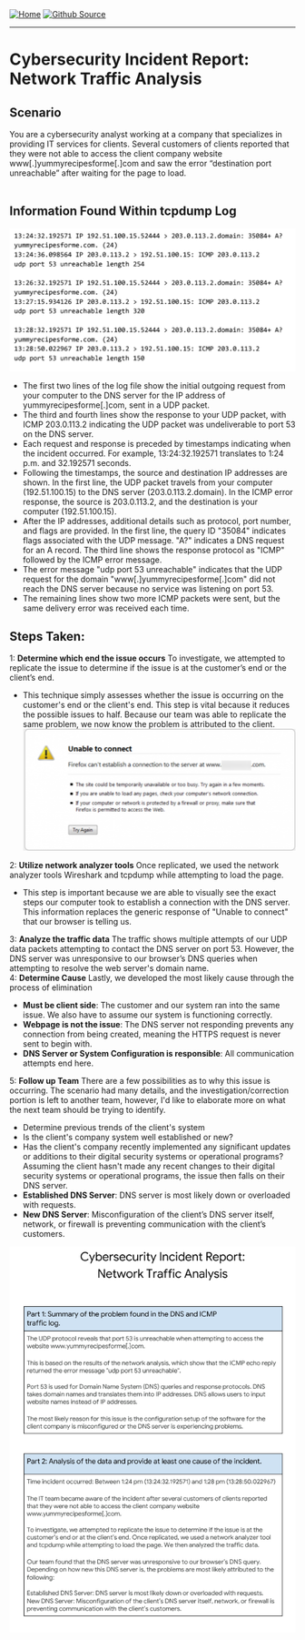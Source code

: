 <div style="display: inline-block;">
  <a href="https://breachopen.github.io/Chas-Riley/">
    <img src="https://img.shields.io/badge/Home-3ba0e6" alt="Home">
  </a>
</div>

<div style="display: inline-block;">
  <a href="https://github.com/BreachOpen/Chas-Riley/" target="_blank">
    <img src="https://img.shields.io/badge/Github_Source-3ba0e6" alt="Github Source">
  </a>
</div>

---

# Cybersecurity Incident Report: Network Traffic Analysis

## Scenario
You are a cybersecurity analyst working at a company that specializes in providing IT services for clients. Several customers of clients reported that they were not able to access the client company website www[.]yummyrecipesforme[.]com and saw the error “destination port unreachable” after waiting for the page to load.<br /><br />

## Information Found Within tcpdump Log <br />
![Data Traffic](../../assets/img/cir/1.png) <br />
- The first two lines of the log file show the initial outgoing request from your computer to the DNS server for the IP address of yummyrecipesforme[.]com, sent in a UDP packet.
- The third and fourth lines show the response to your UDP packet, with ICMP 203.0.113.2 indicating the UDP packet was undeliverable to port 53 on the DNS server.
- Each request and response is preceded by timestamps indicating when the incident occurred. For example, 13:24:32.192571 translates to 1:24 p.m. and 32.192571 seconds.
- Following the timestamps, the source and destination IP addresses are shown. In the first line, the UDP packet travels from your computer (192.51.100.15) to the DNS server (203.0.113.2.domain). In the ICMP error response, the source is 203.0.113.2, and the destination is your computer (192.51.100.15).
- After the IP addresses, additional details such as protocol, port number, and flags are provided. In the first line, the query ID "35084" indicates flags associated with the UDP message. "A?" indicates a DNS request for an A record. The third line shows the response protocol as "ICMP" followed by the ICMP error message.
- The error message "udp port 53 unreachable" indicates that the UDP request for the domain "www[.]yummyrecipesforme[.]com" did not reach the DNS server because no service was listening on port 53.
- The remaining lines show two more ICMP packets were sent, but the same delivery error was received each time.

## Steps Taken:
1: **Determine which end the issue occurs** 
To investigate, we attempted to replicate the issue to determine if the issue is at the customer’s end or the client’s end.
- This technique simply assesses whether the issue is occurring on the customer's end or the client's end. This step is vital because it reduces the possible issues to half. Because our team was able to replicate the same problem, we now know the problem is attributed to the client.
![Browser Error Message](../../assets/img/cir/2.png)

2: **Utilize network analyzer tools**
Once replicated, we used the network analyzer tools Wireshark and tcpdump while attempting to load the page.
- This step is important because we are able to visually see the exact steps our computer took to establish a connection with the DNS server. This information replaces the generic response of "Unable to connect" that our browser is telling us.<br />

3: **Analyze the traffic data**
The traffic shows multiple attempts of our UDP data packets attempting to contact the DNS server on port 53. However, the DNS server was unresponsive to our browser’s DNS queries when attempting to resolve the web server's domain name.
<br />
4: **Determine Cause**
Lastly, we developed the most likely cause through the process of elimination
- **Must be client side**: The customer and our system ran into the same issue. We also have to assume our system is functioning correctly. 
- **Webpage is not the issue**: The DNS server not responding prevents any connection from being created, meaning the HTTPS request is never sent to begin with. 
- **DNS Server or System Configuration is responsible**: All communication attempts end here.

5: **Follow up Team**
There are a few possibilities as to why this issue is occurring. The scenario had many details, and the investigation/correction portion is left to another team, however, I'd like to elaborate more on what the next team should be trying to identify.
- Determine previous trends of the client's system
- Is the client's company system well established or new?
- Has the client's company recently implemented any significant updates or additions to their digital security systems or operational programs?<br />
Assuming the client hasn't made any recent changes to their digital security systems or operational programs, the issue then falls on their DNS server.
- **Established DNS Server**: DNS server is most likely down or overloaded with requests.
- **New DNS Server**: Misconfiguration of the client’s DNS server itself, network, or firewall is preventing communication with the client’s customers.

![Cybersecurity Incident Report](../../assets/img/cir/3.png)
